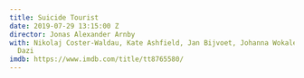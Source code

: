 ```yaml
---
title: Suicide Tourist
date: 2019-07-29 13:15:00 Z
director: Jonas Alexander Arnby
with: Nikolaj Coster-Waldau, Kate Ashfield, Jan Bijvoet, Johanna Wokalek, Slimane
  Dazi
imdb: https://www.imdb.com/title/tt8765580/
---
```


